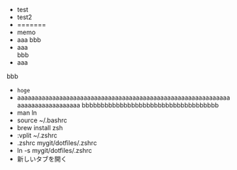 - test
- test2
- =======
- memo
- aaa
bbb
- aaa  
bbb
- aaa

bbb
- `hoge`
- aaaaaaaaaaaaaaaaaaaaaaaaaaaaaaaaaaaaaaaaaaaaaaaaaaaaaaaaaaaaaaaaaaaaaaaaaaaaaaa
  bbbbbbbbbbbbbbbbbbbbbbbbbbbbbbbbbbbb
- man ln
- source ~/.bashrc
- brew install zsh
- :vplit ~/.zshrc
- .zshrc mygit/dotfiles/.zshrc
- ln -s mygit/dotfiles/.zshrc
- 新しいタブを開く
